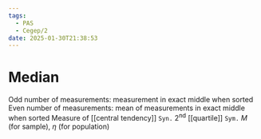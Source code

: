 ```yaml
---
tags:
  - PAS
  - Cegep/2
date: 2025-01-30T21:38:53
---
```


# Median

Odd number of measurements: measurement in exact middle when sorted
Even number of measurements: mean of measurements in exact middle when sorted
Measure of [[central tendency]]
`Syn.` 2<sup>nd</sup> [[quartile]]
`Sym.` $M$ (for sample), $\eta$ (for population)
